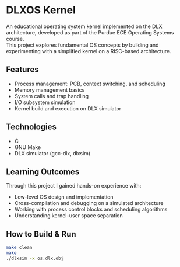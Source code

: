 # DLXOS Kernel

An educational operating system kernel implemented on the DLX architecture, developed as part of the Purdue ECE Operating Systems course.  
This project explores fundamental OS concepts by building and experimenting with a simplified kernel on a RISC-based architecture.

## Features
- Process management: PCB, context switching, and scheduling
- Memory management basics
- System calls and trap handling
- I/O subsystem simulation
- Kernel build and execution on DLX simulator

## Technologies
- C
- GNU Make
- DLX simulator (gcc-dlx, dlxsim)

## Learning Outcomes
Through this project I gained hands-on experience with:
- Low-level OS design and implementation
- Cross-compilation and debugging on a simulated architecture
- Working with process control blocks and scheduling algorithms
- Understanding kernel–user space separation

## How to Build & Run
```bash
make clean
make
./dlxsim -x os.dlx.obj
